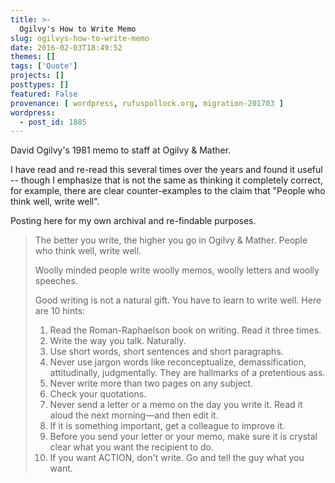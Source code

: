 ```yaml
---
title: >-
  Ogilvy's How to Write Memo
slug: ogilvys-how-to-write-memo
date: 2016-02-03T18:49:52
themes: []
tags: ['Quote']
projects: []
posttypes: []
featured: False
provenance: [ wordpress, rufuspollock.org, migration-201703 ]
wordpress:
  - post_id: 1885
---
```


David Ogilvy's 1981 memo to staff at Ogilvy & Mather.

I have read and re-read this several times over the years and found it useful -- though I emphasize that is not the same as thinking it completely correct, for example, there are clear counter-examples to the claim that "People who think well, write well".

Posting here for my own archival and re-findable purposes.

> The better you write, the higher you go in Ogilvy & Mather. People who think well, write well.
>
> Woolly minded people write woolly memos, woolly letters and woolly speeches.
>
> Good writing is not a natural gift. You have to learn to write well. Here are 10 hints:
>
> 1. Read the Roman-Raphaelson book on writing. Read it three times.
> 2. Write the way you talk. Naturally.
> 3. Use short words, short sentences and short paragraphs.
> 4. Never use jargon words like reconceptualize, demassification, attitudinally, judgmentally. They are hallmarks of a pretentious ass.
> 5. Never write more than two pages on any subject.
> 6. Check your quotations.
> 7. Never send a letter or a memo on the day you write it. Read it aloud the next morning—and then edit it.
> 8. If it is something important, get a colleague to improve it.
> 9. Before you send your letter or your memo, make sure it is crystal clear what you want the recipient to do.
> 10. If you want ACTION, don't write. Go and tell the guy what you want.



